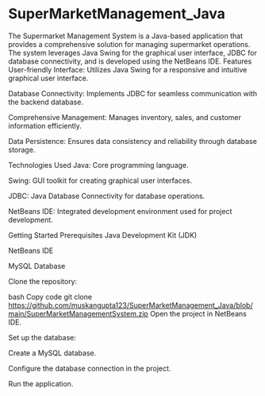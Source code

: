 # SuperMarketManagement_Java
The Supermarket Management System is a Java-based application that provides a comprehensive solution for managing supermarket operations. The system leverages Java Swing for the graphical user interface, JDBC for database connectivity, and is developed using the NetBeans IDE. Features User-friendly Interface: Utilizes Java Swing for a responsive and intuitive graphical user interface.

Database Connectivity: Implements JDBC for seamless communication with the backend database.

Comprehensive Management: Manages inventory, sales, and customer information efficiently.

Data Persistence: Ensures data consistency and reliability through database storage.

Technologies Used Java: Core programming language.

Swing: GUI toolkit for creating graphical user interfaces.

JDBC: Java Database Connectivity for database operations.

NetBeans IDE: Integrated development environment used for project development.

Getting Started Prerequisites Java Development Kit (JDK)

NetBeans IDE

MySQL Database

Clone the repository:

bash Copy code git clone https://github.com/muskangupta123/SuperMarketManagement_Java/blob/main/SuperMarketManagementSystem.zip Open the project in NetBeans IDE.

Set up the database:

Create a MySQL database.

Configure the database connection in the project.

Run the application.
